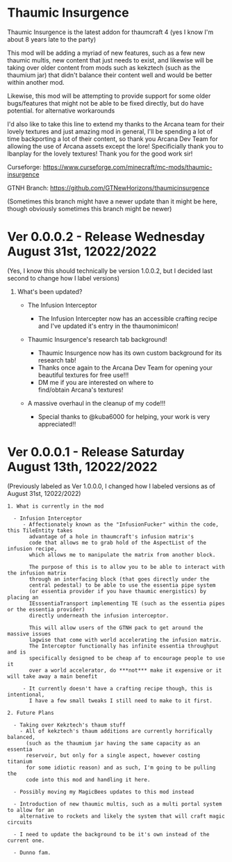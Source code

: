 # Thaumic Insurgence
Thaumic Insurgence is the latest addon for thaumcraft 4 (yes I know I'm about 8 years late to the party)
   
This mod will be adding a myriad of new features, such as a few new thaumic multis, new content that just needs to exist, and likewise will be taking over
older content from mods such as kekztech (such as the thaumium jar) that didn't balance their content well and would be better within another mod.
   
Likewise, this mod will be attempting to provide support for some older bugs/features that might not be able to be fixed directly, but do have potential. 
for alternative workarounds

I'd also like to take this line to extend my thanks to the Arcana team for their lovely textures and just amazing mod in general, I'll be spending a lot
of time backporting a lot of their content, so thank you Arcana Dev Team for allowing the use of Arcana assets except the lore!
Specificially thank you to Ibanplay for the lovely textures! Thank you for the good work sir!

Curseforge: https://www.curseforge.com/minecraft/mc-mods/thaumic-insurgence

GTNH Branch: https://github.com/GTNewHorizons/thaumicinsurgence

(Sometimes this branch might have a newer update than it might be here, though obviously sometimes this branch might be newer)

# Ver 0.0.0.2 - Release Wednesday August 31st, 12022/2022
(Yes, I know this should technically be version 1.0.0.2, but I decided last second to change how I label versions)

   1. What's been updated?
      - The Infusion Interceptor
        - The Infusion Intercepter now has an accessible crafting recipe and I've updated it's entry in the thaumonimicon!

      - Thaumic Insurgence's research tab background!
         -  Thaumic Insurgence now has its own custom background for its research tab! 
         -  Thanks once again to the Arcana Dev Team for opening your beautiful textures for free use!!!
         -  DM me if you are interested on where to find/obtain Arcana's textures!

      - A massive overhaul in the cleanup of my code!!! 
         -  Special thanks to @kuba6000 for helping, your work is very appreciated!!

# Ver 0.0.0.1 - Release Saturday August 13th, 12022/2022
(Previously labeled as Ver 1.0.0.0, I changed how I labeled versions as of August 31st, 12022/2022)
    
    1. What is currently in the mod
    
      - Infusion Interceptor
         - Affectionately known as the "InfusionFucker" within the code, this TileEntity takes 
           advantage of a hole in thaumcraft's infusion matrix's
           code that allows me to grab hold of the AspectList of the infusion recipe, 
           which allows me to manipulate the matrix from another block.
      
           The purpose of this is to allow you to be able to interact with the infusion matrix 
           through an interfacing block (that goes directly under the
           central pedestal) to be able to use the essentia pipe system 
           (or essentia provider if you have thaumic energistics) by placing an
           IEsssentiaTransport implementing TE (such as the essentia pipes or the essentia provider) 
           directly underneath the infusion interceptor.
           
           This will allow users of the GTNH pack to get around the massive issues 
           lagwise that come with world accelerating the infusion matrix.
           The Interceptor functionally has infinite essentia throughput and is 
           specifically designed to be cheap af to encourage people to use it
           over a world accelerator, do ***not*** make it expensive or it will take away a main benefit
           
         - It currently doesn't have a crafting recipe though, this is intentional, 
           I have a few small tweaks I still need to make to it first.
    
    2. Future Plans
    
      - Taking over Kekztech's thaum stuff
        - All of kekztech's thaum additions are currently horrifically balanced, 
          (such as the thaumium jar having the same capacity as an essentia
          reservoir, but only for a single aspect, however costing titanium
          for some idiotic reason) and as such, I'm going to be pulling the
          code into this mod and handling it here.
      
      - Possibly moving my MagicBees updates to this mod instead
      
      - Introduction of new thaumic multis, such as a multi portal system to allow for an 
        alternative to rockets and likely the system that will craft magic circuits
      
      - I need to update the background to be it's own instead of the current one.
      
      - Dunno fam.

